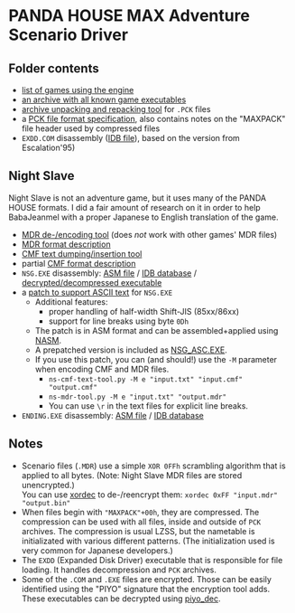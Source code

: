 # PANDA HOUSE MAX Adventure Scenario Driver

## Folder contents

- [list of games using the engine](game-list.md)
- [an archive with all known game executables](executables.7z)
- [archive unpacking and repacking tool](pck_packer.py) for `.PCK` files
- a [PCK file format specification](PCK-Format.txt), also contains notes on the "MAXPACK" file header used by compressed files
- `EXDD.COM` disassembly ([IDB file](es95_98__EXDD.DEC.idb)), based on the version from Escalation'95)

## Night Slave

Night Slave is not an adventure game, but it uses many of the PANDA HOUSE formats.
I did a fair amount of research on it in order to help BabaJeanmel with a proper Japanese to English translation of the game.

- [MDR de-/encoding tool](ns-mdr-tool.py) (does *not* work with other games' MDR files)
- [MDR format description](NightSlave-MDR.txt)
- [CMF text dumping/insertion tool](ns-cmf-text-tool.py)
- partial [CMF format description](NightSlave-CMF.txt)
- `NSG.EXE` disassembly: [ASM file](NSG.DEC2.asm) / [IDB database](NSG.DEC2.idb) / [decrypted/decompressed executable](NSG.DEC2.EXE)
- a [patch to support ASCII text](NSG_ASC.asm) for `NSG.EXE`
  - Additional features:
    - proper handling of half-width Shift-JIS (85xx/86xx)
    - support for line breaks using byte `0Dh`
  - The patch is in ASM format and can be assembled+applied using [NASM](https://www.nasm.us/).
  - A prepatched version is included as [NSG\_ASC.EXE](NSG_ASC.EXE).
  - If you use this patch, you can (and should!) use the `-M` parameter when encoding CMF and MDR files.
    - `ns-cmf-text-tool.py -M e "input.txt" "input.cmf" "output.cmf"`
    - `ns-mdr-tool.py -M e "input.txt" "output.mdr"`
    - You can use `\r` in the text files for explicit line breaks.
- `ENDING.EXE` disassembly: [ASM file](NS_ENDING.asm) / [IDB database](NS_ENDING.idb)

## Notes

- Scenario files (`.MDR`) use a simple `XOR 0FFh` scrambling algorithm that is applied to all bytes. (Note: Night Slave MDR files are stored unencrypted.)  
  You can use [xordec](https://github.com/ValleyBell/ExtractorsDecoders/blob/master/xordec.c) to de-/reencrypt them: `xordec 0xFF "input.mdr" "output.bin"`
- When files begin with `"MAXPACK"+00h`, they are compressed. The compression can be used with all files, inside and outside of `PCK` archives.
  The compression is usual LZSS, but the nametable is initializated with various different patterns. (The initialization used is very common for Japanese developers.)
- The `EXDD` (Expanded Disk Driver) executable that is responsible for file loading.
  It handles decompression and `PCK` archives.
- Some of the `.COM` and `.EXE` files are encrypted. Those can be easily identified using the "PIYO" signature that the encryption tool adds.  
  These executables can be decrypted using [piyo\_dec](https://github.com/ValleyBell/ExtractorsDecoders/blob/master/piyo_dec.c).

